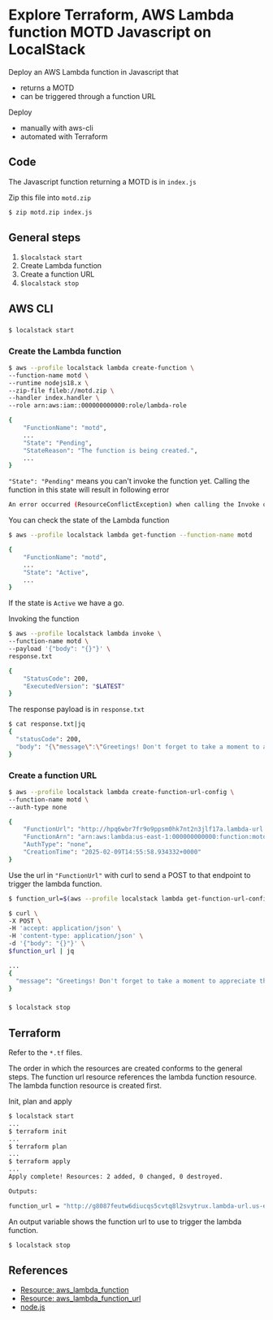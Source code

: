 # Explore Terraform, AWS Lambda function MOTD Javascript on LocalStack

Deploy an AWS Lambda function in Javascript that

* returns a MOTD
* can be triggered through a function URL

Deploy

* manually with aws-cli
* automated with Terraform

## Code

The Javascript function returning a MOTD is in `index.js`

Zip this file into `motd.zip`

```bash
$ zip motd.zip index.js
```

## General steps

1. `$localstack start`
1. Create Lambda function
1. Create a function URL
1. `$localstack stop`

## AWS CLI

###

```bash
$ localstack start
```

### Create the Lambda function

```bash
$ aws --profile localstack lambda create-function \
--function-name motd \
--runtime nodejs18.x \
--zip-file fileb://motd.zip \
--handler index.handler \
--role arn:aws:iam::000000000000:role/lambda-role

{
    "FunctionName": "motd",
    ...
    "State": "Pending",
    "StateReason": "The function is being created.",
    ...
}
```

`"State": "Pending"` means you can't invoke the function yet. Calling the function in this state will result in following error

```bash
An error occurred (ResourceConflictException) when calling the Invoke operation: The operation cannot be performed at this time. The function is currently in the following state: Pending
```

You can check the state of the Lambda function

```bash
$ aws --profile localstack lambda get-function --function-name motd

{
    "FunctionName": "motd",
    ...
    "State": "Active",
    ...
}
```
If the state is `Active` we have a go.

Invoking the function

```bash
$ aws --profile localstack lambda invoke \
--function-name motd \
--payload '{"body": "{}"}' \
response.txt

{
    "StatusCode": 200,
    "ExecutedVersion": "$LATEST"
}
```

The response payload is in `response.txt`

```bash
$ cat response.txt|jq
{
  "statusCode": 200,
  "body": "{\"message\":\"Greetings! Don't forget to take a moment to appreciate the little things.\"}"
}
```

### Create a function URL

```bash
$ aws --profile localstack lambda create-function-url-config \
--function-name motd \
--auth-type none

{
    "FunctionUrl": "http://hpq6wbr7fr9o9ppsm0hk7nt2n3jlf17a.lambda-url.us-east-1.localhost.localstack.cloud:4566/",
    "FunctionArn": "arn:aws:lambda:us-east-1:000000000000:function:motd",
    "AuthType": "none",
    "CreationTime": "2025-02-09T14:55:58.934332+0000"
}
```

Use the url in `"FunctionUrl"` with curl to send a POST to that endpoint to trigger the lambda function.

```bash
$ function_url=$(aws --profile localstack lambda get-function-url-config --function-name motd|jq -r .FunctionUrl)
```

```bash
$ curl \
-X POST \
-H 'accept: application/json' \
-H 'content-type: application/json' \
-d '{"body": "{}"}' \
$function_url | jq

...
{
  "message": "Greetings! Don't forget to take a moment to appreciate the little things."
}
```

###

```bash
$ localstack stop
```

## Terraform

Refer to the `*.tf` files.

The order in which the resources are created conforms to the general steps. The function url resource references the lambda function resource. The lambda function resource is created first.

Init, plan and apply

```bash
$ localstack start
...
$ terraform init
...
$ terraform plan
...
$ terraform apply
...
Apply complete! Resources: 2 added, 0 changed, 0 destroyed.

Outputs:

function_url = "http://g8087feutw6diucqs5cvtq8l2svytrux.lambda-url.us-east-1.localhost.localstack.cloud:4566/"
```

An output variable shows the function url to use to trigger the lambda function.

```bash
$ localstack stop
```

## References

* [Resource: aws_lambda_function](https://registry.terraform.io/providers/hashicorp/aws/latest/docs/resources/lambda_function)
* [Resource: aws_lambda_function_url](https://registry.terraform.io/providers/hashicorp/aws/latest/docs/resources/lambda_function_url)
* [node.js](https://nodejs.org/en)